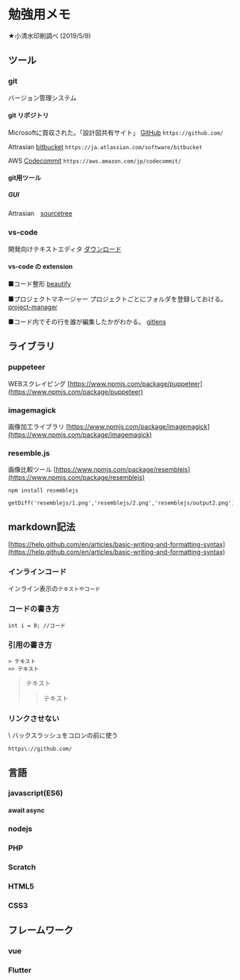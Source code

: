 # 勉強用メモ

★小清水印刷調べ (2019/5/9)

## ツール

### git

バージョン管理システム

#### git リポジトリ

Microsoftに買収された。「設計図共有サイト」
 [GitHub](https://github.com/) `https://github.com/`

Attrasian [bitbucket](https://ja.atlassian.com/software/bitbucket) `https://ja.atlassian.com/software/bitbucket`

AWS [Codecommit](https://aws.amazon.com/jp/codecommit/) `https://aws.amazon.com/jp/codecommit/`

#### git用ツール

##### GUI

Attrasian　[sourcetree](https://ja.atlassian.com/software/sourcetree)

### vs-code

開発向けテキストエディタ
[ダウンロード](https://azure.microsoft.com/ja-jp/products/visual-studio-code/)

#### vs-code の extension

■コード整形 [beautify](https://marketplace.visualstudio.com/items?itemName=HookyQR.beautify)

■プロジェクトマネージャー
プロジェクトごとにフォルダを登録しておける。
[project-manager](https://marketplace.visualstudio.com/items?itemName=alefragnani.project-manager)

■コード内でその行を誰が編集したかがわかる。
[gitlens](https://marketplace.visualstudio.com/items?itemName=eamodio.gitlens)

## ライブラリ

### puppeteer

WEBスクレイピング
[https://www.npmjs.com/package/puppeteer](https://www.npmjs.com/package/puppeteer)

### imagemagick

画像加工ライブラリ
[https://www.npmjs.com/package/imagemagick](https://www.npmjs.com/package/imagemagick)

### resemble.js

画像比較ツール
[https://www.npmjs.com/package/resemblejs](https://www.npmjs.com/package/resemblejs)

```script:title
npm install resemblejs
```

```script:title
getDiff('resemblejs/1.png','resemblejs/2.png','resemblejs/output2.png');
```

## markdown記法

[https://help.github.com/en/articles/basic-writing-and-formatting-syntax](https://help.github.com/en/articles/basic-writing-and-formatting-syntax)

### インラインコード

インライン表示の`テキストやコード`

### コードの書き方

```java:title
int i = 0; //コード
```

### 引用の書き方

```markdown:title
> テキスト
>> テキスト
```

> テキスト
>> テキスト

### リンクさせない

\ バックスラッシュをコロンの前に使う

```markdown:tilte
https\://github.com/
```

## 言語

### javascript(ES6)

#### await async

### nodejs

### PHP

### Scratch

### HTML5

### CSS3

## フレームワーク

### vue

### Flutter